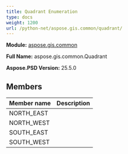 ```yaml
---
title: Quadrant Enumeration
type: docs
weight: 1200
url: /python-net/aspose.gis.common/quadrant/
---
```




**Module:** [aspose.gis.common](/psd/python-net/aspose.gis.common/)

**Full Name:** aspose.gis.common.Quadrant

**Aspose.PSD Version:** 25.5.0

## **Members**
| **Member name** | **Description** |
| :- | :- |
| NORTH_EAST |  |
| NORTH_WEST |  |
| SOUTH_EAST |  |
| SOUTH_WEST |  |
